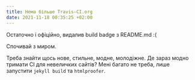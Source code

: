 ```yaml
---
title: Нема більше Travis-CI.org
date: 2021-11-18 00:35:25 +02:00
---
```


Остаточно і офіційно, видалив build badge з README.md :(

Спочивай з миром.

Треба знайти щось нове, стильне, модне, молодіжне. Де зараз модно тримати CI для невеличких сайтів? Мені багато не треба, лише запустити `jekyll build`  та `htmlproofer`.
